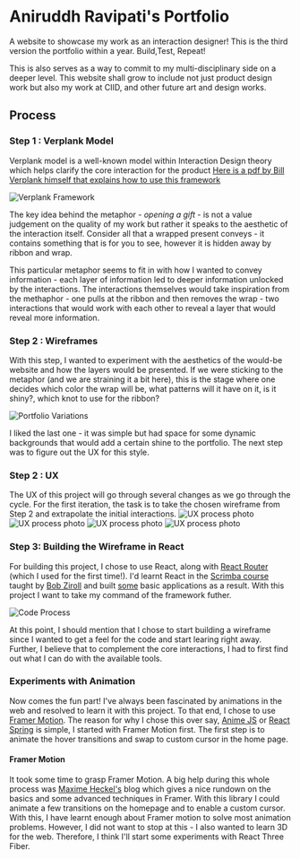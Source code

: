 # Aniruddh Ravipati's Portfolio

A website to showcase my work as an interaction designer! This is the third version the portfolio within a year. Build,Test, Repeat!

This is also serves as a way to commit to my multi-disciplinary side on a deeper level. This website shall grow to include not just product design work but also my work at CIID, and other future art and design works.

## Process

### Step 1 : Verplank Model

Verplank model is a well-known model within Interaction Design theory which helps clarify the core interaction for the product [Here is a pdf by Bill Verplank himself that explains how to use this framework](http://www.billverplank.com/IxDSketchBook.pdf)  

![Verplank Framework](../Portfolio%20v3/Verplank%20Framework.jpg)

The key idea behind the metaphor - *opening a gift* - is not a value judgement on the quality of my work but rather it speaks to the aesthetic of the interaction itself. Consider all that a wrapped present conveys - it contains something that is for you to see, however it is hidden away by ribbon and wrap.

This particular metaphor seems to fit in with how I wanted to convey information - each layer of information led to deeper information unlocked by the interactions. The interactions themselves would take inspiration from the methaphor - one pulls at the ribbon and then removes the wrap - two interactions that would work with each other to reveal a layer that would reveal more information.

### Step 2 : Wireframes

With this step, I wanted to experiment with the aesthetics of the would-be website and how the layers would be presented. If we were sticking to the metaphor (and we are straining it a bit here), this is the stage where one decides which color the wrap will be, what patterns will it have on it, is it shiny?, which knot to use for the ribbon?

![Portfolio Variations](../Portfolio%20v3/Variations.png)

I liked the last one - it was simple but had space for some dynamic backgrounds that would add a certain shine to the portfolio. The next step was to figure out the UX for this style.

### Step 2 : UX

The UX of this project will go through several changes as we go through the cycle. For the first iteration, the task is to take the chosen wireframe from Step 2 and extrapolate the initial interactions.
![UX process photo](UX%20Photos/Brief%20About-1.png)
![UX process photo](UX%20Photos/Brief%20About-2.png)
![UX process photo](UX%20Photos/Brief%20About.png)
![UX process photo](UX%20Photos/Project%20Info.png)

### Step 3: Building the Wireframe in React

For building this project, I chose to use React, along with [React Router](https://reactrouter.com/en/main) (which I used for the first time!). I'd learnt React in the [Scrimba course](https://scrimba.com/learn/learnreact) taught by [Bob Ziroll](https://twitter.com/bobziroll?s=20) and built [some](https://github.com/anirudhravipati/notes-app-react) basic applications as a result. With this project I want to take my command of the framework futher.

![Code Process](Code%20Process%20/code.png)

At this point, I should mention that I chose to start building a wireframe since I wanted to get a feel for the code and start learing right away. Further, I believe that to complement the core interactions, I had to first find out what I can do with the available tools.

### Experiments with Animation

Now comes the fun part! I've always been fascinated by animations in the web and resolved to learn it with this project. To that end, I chose to use [Framer Motion](https://www.framer.com/motion/). The reason for why I chose this over say, [Anime JS](https://animejs.com/) or [React Spring](https://www.react-spring.dev/) is simple, I started with Framer Motion first. The first step is to animate the hover transitions and swap to custom cursor in the home page.

#### Framer Motion

It took some time to grasp Framer Motion. A big help during this whole process was [Maxime Heckel's](https://blog.maximeheckel.com/) blog which gives a nice rundown on the basics and some advanced techniques in Framer. With this library I could animate a few transitions on the homepage and to enable a custom cursor. With this, I have learnt enough about Framer motion to solve most animation problems. However, I did not want to stop at this - I also wanted to learn 3D for the web. Therefore, I think I'll start some experiments with React Three Fiber.

